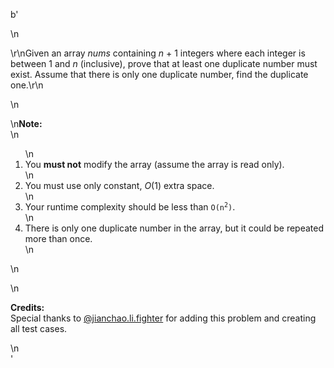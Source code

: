 b'<div class="question-description">\n<p><p>\r\nGiven an array <i>nums</i> containing <i>n</i> + 1 integers where each integer is between 1 and <i>n</i> (inclusive), prove that at least one duplicate number must exist. Assume that there is only one duplicate number, find the duplicate one.\r\n</p>\n<p>\n<b>Note:</b><br/>\n<ol>\n<li>You <b>must not</b> modify the array (assume the array is read only).</li>\n<li>You must use only constant, <i>O</i>(1) extra space.</li>\n<li>Your runtime complexity should be less than <code>O(n<sup>2</sup>)</code>.</li>\n<li>There is only one duplicate number in the array, but it could be repeated more than once.</li>\n</ol>\n</p>\n<p><b>Credits:</b><br>Special thanks to <a href="https://leetcode.com/discuss/user/jianchao.li.fighter">@jianchao.li.fighter</a> for adding this problem and creating all test cases.</br></p></p>\n</div>'